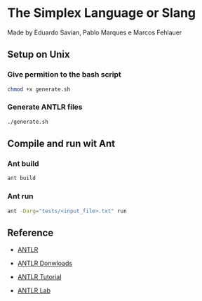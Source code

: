 # The Simplex Language or Slang

Made by Eduardo Savian, Pablo Marques e Marcos Fehlauer

## Setup on Unix

### Give permition to the bash script

```bash
chmod +x generate.sh
```

### Generate ANTLR files

```bash
./generate.sh
```

## Compile and run wit **Ant**

### Ant build

```bash
ant build
```
### Ant run

```bash
ant -Darg="tests/<input_file>.txt" run
```

## Reference

- [ANTLR](https://www.antlr.org/index.html)

- [ANTLR Donwloads](https://www.antlr.org/download.html)

- [ANTLR Tutorial](https://github.com/antlr/antlr4/blob/master/doc/index.md)

- [ANTLR Lab](http://lab.antlr.org/)
